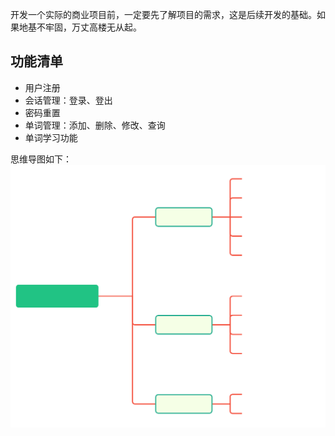 开发一个实际的商业项目前，一定要先了解项目的需求，这是后续开发的基础。如果地基不牢固，万丈高楼无从起。

## 功能清单
- 用户注册
- 会话管理：登录、登出
- 密码重置
- 单词管理：添加、删除、修改、查询
- 单词学习功能

思维导图如下：<br>
![功能清单](/assets/功能清单.svg)